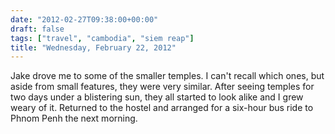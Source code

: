 ```yaml
---
date: "2012-02-27T09:38:00+00:00"
draft: false
tags: ["travel", "cambodia", "siem reap"]
title: "Wednesday, February 22, 2012"
---
```

Jake drove me to some of the smaller temples. I can't recall which ones, but aside from small features, they were very similar. After seeing temples for two days under a blistering sun, they all started to look alike and I grew weary of it. Returned to the hostel and arranged for a six-hour bus ride to Phnom Penh the next morning.

